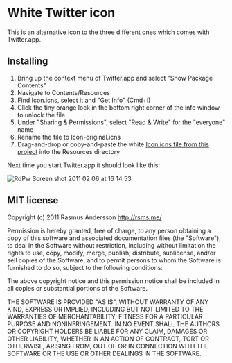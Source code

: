 # White Twitter icon

This is an alternative icon to the three different ones which comes with Twitter.app.

## Installing

1. Bring up the context menu of Twitter.app and select "Show Package Contents"
2. Navigate to Contents/Resources
3. Find Icon.icns, select it and "Get Info" (Cmd+i)
4. Click the tiny orange lock in the bottom right corner of the info window to unlock the file
5. Under "Sharing & Permissions", select "Read & Write" for the "everyone" name
6. Rename the file to Icon-original.icns
7. Drag-and-drop or copy-and-paste the white [Icon.icns file from this project](https://github.com/rsms/twitter-icon/raw/master/Icon.icns) into the Resources directory

Next time you start Twitter.app it should look like this:

![RdPw Screen shot 2011 02 06 at 16 14 53](http://farm6.static.flickr.com/5136/5421259125_ea06d67675_o.png)

## MIT license

Copyright (c) 2011 Rasmus Andersson <http://rsms.me/>

Permission is hereby granted, free of charge, to any person obtaining a copy
of this software and associated documentation files (the "Software"), to deal
in the Software without restriction, including without limitation the rights
to use, copy, modify, merge, publish, distribute, sublicense, and/or sell
copies of the Software, and to permit persons to whom the Software is
furnished to do so, subject to the following conditions:

The above copyright notice and this permission notice shall be included in
all copies or substantial portions of the Software.

THE SOFTWARE IS PROVIDED "AS IS", WITHOUT WARRANTY OF ANY KIND, EXPRESS OR
IMPLIED, INCLUDING BUT NOT LIMITED TO THE WARRANTIES OF MERCHANTABILITY,
FITNESS FOR A PARTICULAR PURPOSE AND NONINFRINGEMENT. IN NO EVENT SHALL THE
AUTHORS OR COPYRIGHT HOLDERS BE LIABLE FOR ANY CLAIM, DAMAGES OR OTHER
LIABILITY, WHETHER IN AN ACTION OF CONTRACT, TORT OR OTHERWISE, ARISING FROM,
OUT OF OR IN CONNECTION WITH THE SOFTWARE OR THE USE OR OTHER DEALINGS IN
THE SOFTWARE.
